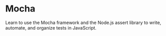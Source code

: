 # Mocha
Learn to use the Mocha framework and the Node.js assert library to write, automate, and organize tests in JavaScript.

